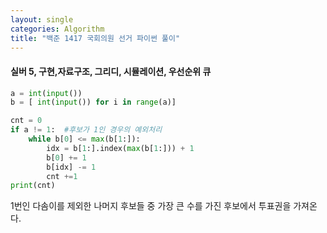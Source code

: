 ```yaml
---
layout: single
categories: Algorithm
title: "백준 1417 국회의원 선거 파이썬 풀이"
---
```

#### 실버 5, 구현,자료구조, 그리디, 시뮬레이션, 우선순위 큐

```py
a = int(input())
b = [ int(input()) for i in range(a)]

cnt = 0
if a != 1:  #후보가 1인 경우의 예외처리
    while b[0] <= max(b[1:]):
        idx = b[1:].index(max(b[1:])) + 1
        b[0] += 1
        b[idx] -= 1
        cnt +=1
print(cnt)
```

1번인 다솜이를 제외한 나머지 후보들 중 가장 큰 수를 가진 후보에서 투표권을 가져온다.<br>
